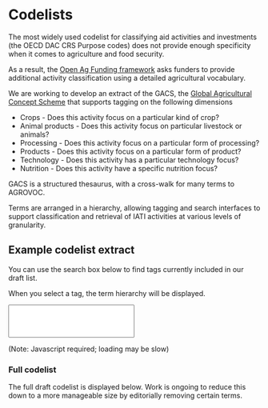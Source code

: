 <link href="https://cdnjs.cloudflare.com/ajax/libs/select2/4.0.3/css/select2.min.css" rel="stylesheet" />
<script src="https://cdnjs.cloudflare.com/ajax/libs/select2/4.0.3/js/select2.min.js"></script>
<script src="https://cdnjs.cloudflare.com/ajax/libs/jquery-sheetrock/1.1.4/dist/sheetrock.min.js"></script>
<style><!--
.itemcode { display:block; }
table td:nth-child(5) { display:none; }
table th:nth-child(5) { display:none; }
--></style>


Codelists
=========

The most widely used codelist for classifying aid activities and investments (the OECD DAC CRS Purpose codes) does not provide enough specificity when it comes to agriculture and food security. 

As a result, the [Open Ag Funding framework](framework.md) asks funders to provide additional activity classification using a detailed agricultural vocabulary.

We are working to develop an extract of the GACS, the [Global Agricultural Concept Scheme](http://www.agrisemantics.org/gacs/) that supports tagging on the following dimensions

* Crops - Does this activity focus on a particular kind of crop?
* Animal products - Does this activity focus on particular livestock or animals?
* Processing - Does this activity focus on a particular form of processing?
* Products - Does this activity focus on a particular form of product?
* Technology - Does this activity has a particular technology focus?
* Nutrition - Does this activity have a specific nutrition focus?

GACS is a structured thesaurus, with a cross-walk for many terms to AGROVOC. 

Terms are arranged in a hierarchy, allowing tagging and search interfaces to support classification and retrieval of IATI activities at various levels of granularity. 

## Example codelist extract

You can use the search box below to find tags currently included in our draft list.

When you select a tag, the term hierarchy will be displayed.

<script type="text/javascript">
function selectBox(error,options,data){
    var selectData = []
    for(i = 1; i < data.rows.length; i++) {
        selectData.push({
            id:data.rows[i].cellsArray[1],
            text:data.rows[i].cellsArray[2],
            path:data.rows[i].cellsArray[4],
            group:data.rows[i].cellsArray[0]})
        }
    $('.codelist').select2({
        data:selectData,
        templateSelection: function(item) {
            return item.text.replace(/-\W/g,"");
        }
    }
   );
   $('select').on('select2:select', function (evt) {  
    data = evt.params.data
    var output = []
    path = data['path'].split(">")
    for(p = 0; p < path.length; p++) {
        var pathname = $.grep(selectData, function(e){ return e.id == path[p]; });
        output.push("<a target='_blank' href='http://id.agrisemantics.org/gacs/"+pathname[0].id+"'>"+pathname[0].text.replace(/-\W/g,"") +"</a>")
    }
    $(".selectedcodes").append("<span class='itemcode' id='"+data.id+"'>"+output.join(" &gt; ")+"</span>")
   });
   $('select').on('select2:unselect', function (evt) {  
    console.log(evt.params.data)
    $("#"+data.id).remove()
    });
   $(".js-warning").remove()
}
$(function(){
    var mySpreadsheet = 'https://docs.google.com/spreadsheets/d/1wCjOiVLsGNwp7Cz4KZOXUy9eaGZpoeztk1BoFo2JLxk/edit#gid=0';
    var query = "SELECT B, E, G, K, D WHERE A = 'GACS' AND H = 1";
// Load an entire worksheet.
$('#codes').sheetrock({
  url: mySpreadsheet,
  query: query,
  callback: selectBox
});
});
</script>

<select class="codelist" multiple="multiple" style="width: 50%">
</select>
<div class="selectedcodes"></div>

<span class="js-warning">(Note: Javascript required; loading may be slow)</span>

### Full codelist

The full draft codelist is displayed below. Work is ongoing to reduce this down to a more manageable size by editorially removing certain terms.

<table id="codes" class="table table-condensed table-striped"></table>